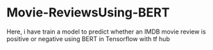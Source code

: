 # Movie-ReviewsUsing-BERT
Here, i have train a model to predict whether an IMDB movie review is positive or negative using BERT in Tensorflow with tf hub
